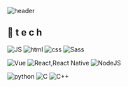 <!--
**ymaru02/ymaru02** is a ✨ _special_ ✨ repository because its `README.md` (this file) appears on your GitHub profile.

Here are some ideas to get you started:

- 🔭 I’m currently working on ...
- 🌱 I’m currently learning ...
- 👯 I’m looking to collaborate on ...
- 🤔 I’m looking for help with ...
- 💬 Ask me about ...
- 📫 How to reach me: ...
- 😄 Pronouns: ...
- ⚡ Fun fact: ...
  -->

![header](https://capsule-render.vercel.app/api?type=waving&color=gradient&height=300&section=header&text=Donghee%20Yun🎨&fontSize=90)

## 💫 t e c h 

![JS](https://img.shields.io/badge/JavaScript-F7DF1E?style=flat-square&logo=JavaScript&logoColor=black) ![html](https://img.shields.io/badge/Html-E34F26?style=flat-square&logo=Html5&logoColor=white) ![css](https://img.shields.io/badge/CSS-1572B6?style=flat-square&logo=CSS3&logoColor=white) ![Sass](https://img.shields.io/badge/Sass-4FC08D?style=flat-square&logo=Sass&logoColor=white)
<br>

![Vue](https://img.shields.io/badge/Vue.js-4FC08D?style=flat-square&logo=Vue.js&logoColor=white) ![React,React Native](https://img.shields.io/badge/React%20/%20ReactNative-61DAFB?style=flat-square&logo=React&logoColor=black) ![NodeJS](https://img.shields.io/badge/Node.js-339933?style=flat-square&logo=Node.js&logoColor=white)
<br>

![python](https://img.shields.io/badge/Python-3776AB?style=flat-square&logo=Python&logoColor=white) ![C](https://img.shields.io/badge/C-A8B9CC?style=flat-square&logo=C&logoColor=white) ![C++](https://img.shields.io/badge/C++-00599C?style=flat-square&logo=C++&logoColor=white)
